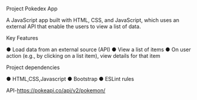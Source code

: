 Project Pokedex App

A JavaScript app built with HTML, CSS, and JavaScript, which uses an external API that enable the users to view a list of data.

Key Features

● Load data from an external source (API)
● View a list of items
● On user action (e.g., by clicking on a list item), view details for that item

Project dependencies

● HTML,CSS,Javascript
● Bootstrap
● ESLint rules

API-https://pokeapi.co/api/v2/pokemon/
